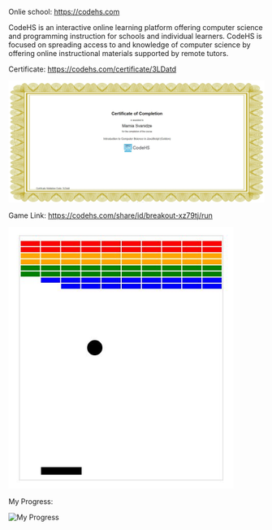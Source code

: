 Onlie school: https://codehs.com

CodeHS is an interactive online learning platform offering computer science and programming instruction for schools and individual learners. CodeHS is focused on spreading access to and knowledge of computer science by offering online instructional materials supported by remote tutors.

Certificate: https://codehs.com/certificate/3LDatd

![Certificate of Completion](/certificate.JPG)

Game Link: https://codehs.com/share/id/breakout-xz79tj/run

![Game](/game.JPG)

My Progress:

![My Progress](/Stats.JPGstats)